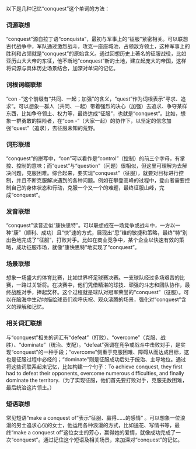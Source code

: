 以下是几种记忆“conquest”这个单词的方法：

### 词源联想
“conquest”源自拉丁语“conquista”，最初与军事上的“征服”紧密相关。可以联想古代战争中，军队通过激烈战斗，攻克一座座城池，占领敌方领土，这种军事上的胜利和占领就是“conquest”的原始含义。通过回想历史上著名的征服战役，比如亚历山大大帝的东征，他不断地“conquest”新的土地，建立起庞大的帝国，这样将词源与具体历史场景结合，加深对单词的记忆。

### 词根词缀联想
“con -”这个前缀有“共同、一起；加强”的含义，“quest”作为词根表示“寻求、追求”。可以想象一群人（共同、一起）带着强烈的决心（加强）去追求、争夺某样东西，比如争夺领土、权力等，最终达成“征服”，也就是“conquest”。比如，想象一群勇敢的探险者，在“con -”（大家一起）的协作下，以坚定的信念加强“quest”（追求），去征服未知的荒野。

### 词形联想
“conquest”的拼写中，“con”可以看作是“control”（控制）的前三个字母，有掌控、控制的意味；而“quest”与“question”（问题）很相似，但这里可理解为去解决问题，克服困难。综合起来，要实现“conquest”（征服），就要对目标进行控制，并且不断克服解决遇到的各种问题。例如在攀登高峰的过程中，登山者需要控制自己的身体状态和行动，克服一个又一个的难题，最终征服山峰，完成“conquest”。

### 发音联想
“conquest”读音近似“康快思特”。可以联想成在一场竞争或战斗中，一方以一种“康”（顺利、成功）且“快”速的方式，展现出“思”维的敏捷和策略，最终“特”别出色地完成了“征服”，打败对手。比如在商业竞争中，某个企业以快速有效的策略，成功征服市场，就像“康快思特”地实现了“conquest”。

### 场景联想
想象一场盛大的体育比赛，比如世界杯足球赛决赛。一支球队经过多场艰苦的比赛，一路过关斩将。在决赛中，他们凭借精湛的球技、顽强的斗志和团队协作，最终战胜对手，捧起奖杯。这个过程就是球队对冠军荣誉的“conquest”（征服）。可以在脑海中生动地描绘球员们欢呼庆祝、观众沸腾的场景，强化对“conquest”含义的理解和记忆。

### 相关词汇联想
与“conquest”相关的词汇有“defeat”（打败）、“overcome”（克服、战胜）、“dominate”（统治、支配）。“defeat”强调在竞争或战斗中击败对手，是实现“conquest”的一种手段；“overcome”侧重于克服困难、障碍从而达成目标，这也是征服过程中必经的；“dominate”则是征服成功后处于统治、主导地位。通过将这些词联系起来记忆，比如构建一个句子：To achieve conquest, they first had to defeat their opponents, overcome numerous difficulties, and finally dominate the territory.（为了实现征服，他们首先要打败对手，克服无数困难，最后统治这片领土。）

### 短语联想
常见短语“make a conquest of”表示“征服、赢得……的感情” 。可以想象一位浪漫的男士追求心仪的女士，他运用各种浪漫的方式，比如送花、写情书等，最终“make a conquest of”这位女士的芳心，赢得她的爱情，就像成功完成了一次“conquest”。通过记住这个短语及相关场景，来加深对“conquest”的记忆。 